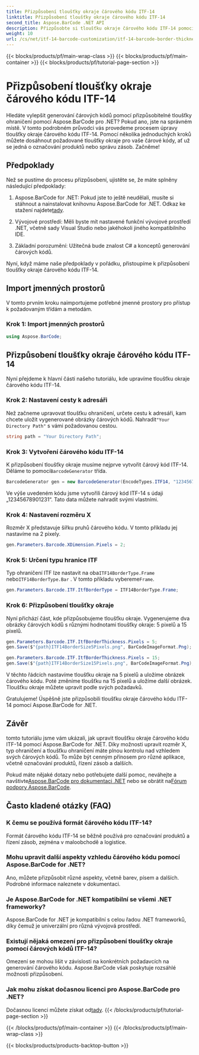```yaml
---
title: Přizpůsobení tloušťky okraje čárového kódu ITF-14
linktitle: Přizpůsobení tloušťky okraje čárového kódu ITF-14
second_title: Aspose.BarCode .NET API
description: Přizpůsobte si tloušťku okraje čárového kódu ITF-14 pomocí Aspose.BarCode pro .NET. Průvodce krok za krokem pro bezproblémové generování čárových kódů.
weight: 10
url: /cs/net/itf-14-barcode-customization/itf-14-barcode-border-thickness-customization/
---
```


{{< blocks/products/pf/main-wrap-class >}}
{{< blocks/products/pf/main-container >}}
{{< blocks/products/pf/tutorial-page-section >}}

# Přizpůsobení tloušťky okraje čárového kódu ITF-14


Hledáte vylepšit generování čárových kódů pomocí přizpůsobitelné tloušťky ohraničení pomocí Aspose.BarCode pro .NET? Pokud ano, jste na správném místě. V tomto podrobném průvodci vás provedeme procesem úpravy tloušťky okraje čárového kódu ITF-14. Pomocí několika jednoduchých kroků můžete dosáhnout požadované tloušťky okraje pro vaše čárové kódy, ať už se jedná o označování produktů nebo správu zásob. Začněme!

## Předpoklady

Než se pustíme do procesu přizpůsobení, ujistěte se, že máte splněny následující předpoklady:

1.  Aspose.BarCode for .NET: Pokud jste to ještě neudělali, musíte si stáhnout a nainstalovat knihovnu Aspose.BarCode for .NET. Odkaz ke stažení najdete[tady](https://releases.aspose.com/barcode/net/).

2. Vývojové prostředí: Měli byste mít nastavené funkční vývojové prostředí .NET, včetně sady Visual Studio nebo jakéhokoli jiného kompatibilního IDE.

3. Základní porozumění: Užitečná bude znalost C# a konceptů generování čárových kódů.

Nyní, když máme naše předpoklady v pořádku, přistoupíme k přizpůsobení tloušťky okraje čárového kódu ITF-14.

## Import jmenných prostorů

V tomto prvním kroku naimportujeme potřebné jmenné prostory pro přístup k požadovaným třídám a metodám.

### Krok 1: Import jmenných prostorů

```csharp
using Aspose.BarCode;
```

## Přizpůsobení tloušťky okraje čárového kódu ITF-14

Nyní přejdeme k hlavní části našeho tutoriálu, kde upravíme tloušťku okraje čárového kódu ITF-14.

### Krok 2: Nastavení cesty k adresáři

 Než začneme upravovat tloušťku ohraničení, určete cestu k adresáři, kam chcete uložit vygenerované obrázky čárových kódů. Nahradit`"Your Directory Path"` s vámi požadovanou cestou.

```csharp
string path = "Your Directory Path";
```

### Krok 3: Vytvoření čárového kódu ITF-14

 K přizpůsobení tloušťky okraje musíme nejprve vytvořit čárový kód ITF-14. Děláme to pomocí`BarcodeGenerator` třída.

```csharp
BarcodeGenerator gen = new BarcodeGenerator(EncodeTypes.ITF14, "12345678901231");
```

Ve výše uvedeném kódu jsme vytvořili čárový kód ITF-14 s údaji „12345678901231“. Tato data můžete nahradit svými vlastními.

### Krok 4: Nastavení rozměru X

Rozměr X představuje šířku pruhů čárového kódu. V tomto příkladu jej nastavíme na 2 pixely.

```csharp
gen.Parameters.Barcode.XDimension.Pixels = 2;
```

### Krok 5: Určení typu hranice ITF

 Typ ohraničení ITF lze nastavit na oba`ITF14BorderType.Frame` nebo`ITF14BorderType.Bar` . V tomto příkladu vybereme`Frame`.

```csharp
gen.Parameters.Barcode.ITF.ItfBorderType = ITF14BorderType.Frame;
```

### Krok 6: Přizpůsobení tloušťky okraje

Nyní přichází část, kde přizpůsobujeme tloušťku okraje. Vygenerujeme dva obrázky čárových kódů s různými hodnotami tloušťky okraje: 5 pixelů a 15 pixelů.

```csharp
gen.Parameters.Barcode.ITF.ItfBorderThickness.Pixels = 5;
gen.Save($"{path}ITF14BorderSize5Pixels.png", BarCodeImageFormat.Png);

gen.Parameters.Barcode.ITF.ItfBorderThickness.Pixels = 15;
gen.Save($"{path}ITF14BorderSize15Pixels.png", BarCodeImageFormat.Png);
```

V těchto řádcích nastavíme tloušťku okraje na 5 pixelů a uložíme obrázek čárového kódu. Poté změníme tloušťku na 15 pixelů a uložíme další obrázek. Tloušťku okraje můžete upravit podle svých požadavků.

Gratulujeme! Úspěšně jste přizpůsobili tloušťku okraje čárového kódu ITF-14 pomocí Aspose.BarCode for .NET.

## Závěr

tomto tutoriálu jsme vám ukázali, jak upravit tloušťku okraje čárového kódu ITF-14 pomocí Aspose.BarCode for .NET. Díky možnosti upravit rozměr X, typ ohraničení a tloušťku ohraničení máte plnou kontrolu nad vzhledem svých čárových kódů. To může být cenným přínosem pro různé aplikace, včetně označování produktů, řízení zásob a dalších.

 Pokud máte nějaké dotazy nebo potřebujete další pomoc, neváhejte a navštivte[Aspose.BarCode pro dokumentaci .NET](https://reference.aspose.com/barcode/net/) nebo se obrátit na[Fórum podpory Aspose.BarCode](https://forum.aspose.com/c/barcode/13).

## Často kladené otázky (FAQ)

### K čemu se používá formát čárového kódu ITF-14?
Formát čárového kódu ITF-14 se běžně používá pro označování produktů a řízení zásob, zejména v maloobchodě a logistice.

### Mohu upravit další aspekty vzhledu čárového kódu pomocí Aspose.BarCode for .NET?
Ano, můžete přizpůsobit různé aspekty, včetně barev, písem a dalších. Podrobné informace naleznete v dokumentaci.

### Je Aspose.BarCode for .NET kompatibilní se všemi .NET frameworky?
Aspose.BarCode for .NET je kompatibilní s celou řadou .NET frameworků, díky čemuž je univerzální pro různá vývojová prostředí.

### Existují nějaká omezení pro přizpůsobení tloušťky okraje pomocí čárových kódů ITF-14?
Omezení se mohou lišit v závislosti na konkrétních požadavcích na generování čárového kódu. Aspose.BarCode však poskytuje rozsáhlé možnosti přizpůsobení.

### Jak mohu získat dočasnou licenci pro Aspose.BarCode pro .NET?
 Dočasnou licenci můžete získat od[tady](https://purchase.aspose.com/temporary-license/).
{{< /blocks/products/pf/tutorial-page-section >}}

{{< /blocks/products/pf/main-container >}}
{{< /blocks/products/pf/main-wrap-class >}}

{{< blocks/products/products-backtop-button >}}

